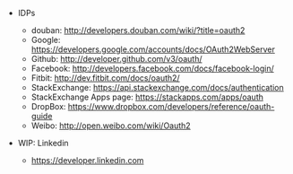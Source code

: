 
* IDPs
  - douban: http://developers.douban.com/wiki/?title=oauth2
  - Google: <https://developers.google.com/accounts/docs/OAuth2WebServer>
  - Github: <http://developer.github.com/v3/oauth/>
  - Facebook: <http://developers.facebook.com/docs/facebook-login/>
  - Fitbit: <http://dev.fitbit.com/docs/oauth2/>
  - StackExchange: <https://api.stackexchange.com/docs/authentication>
  - StackExchange Apps page: <https://stackapps.com/apps/oauth>
  - DropBox: <https://www.dropbox.com/developers/reference/oauth-guide>
  - Weibo: <http://open.weibo.com/wiki/Oauth2>

* WIP: Linkedin
  - <https://developer.linkedin.com>
